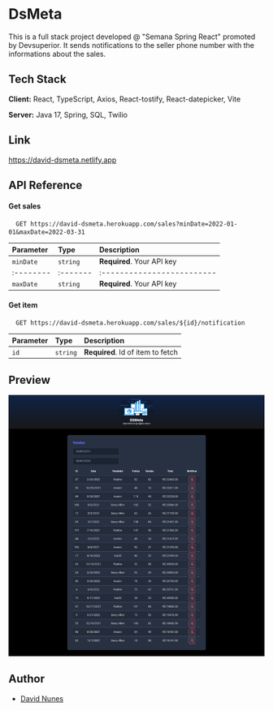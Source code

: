 # DsMeta

This is a full stack project developed @ "Semana Spring React" promoted by Devsuperior. It sends notifications to the seller phone number with the informations about the sales.

## Tech Stack

**Client:** React, TypeScript, Axios, React-tostify, React-datepicker, Vite

**Server:** Java 17, Spring, SQL, Twilio


## Link
https://david-dsmeta.netlify.app

## API Reference

#### Get sales

```http
  GET https://david-dsmeta.herokuapp.com/sales?minDate=2022-01-01&maxDate=2022-03-31
```

| Parameter | Type     | Description                |
| :-------- | :------- | :------------------------- |
| `minDate` | `string` | **Required**. Your API key |
| :-------- | :------- | :------------------------- |
| `maxDate` | `string` | **Required**. Your API key |

#### Get item

```http
  GET https://david-dsmeta.herokuapp.com/sales/${id}/notification
```

| Parameter | Type     | Description                       |
| :-------- | :------- | :-------------------------------- |
| `id`      | `string` | **Required**. Id of item to fetch |


## Preview

![](project-img.jpg)

## Author

- [David Nunes](https://www.github.com/Dnuns)
